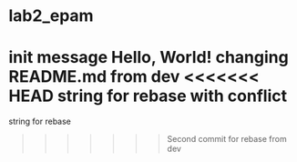 # lab2_epam
init message
Hello, World!
changing README.md from dev
<<<<<<< HEAD
string for rebase with conflict
=======
string for rebase
>>>>>>> Second commit for rebase from dev
